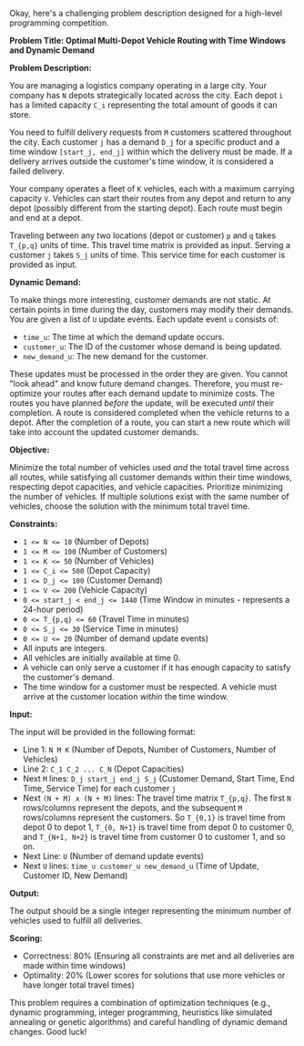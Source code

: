 Okay, here's a challenging problem description designed for a high-level programming competition.

**Problem Title:  Optimal Multi-Depot Vehicle Routing with Time Windows and Dynamic Demand**

**Problem Description:**

You are managing a logistics company operating in a large city. Your company has `N` depots strategically located across the city.  Each depot `i` has a limited capacity `C_i` representing the total amount of goods it can store.

You need to fulfill delivery requests from `M` customers scattered throughout the city. Each customer `j` has a demand `D_j` for a specific product and a time window `[start_j, end_j]` within which the delivery must be made.  If a delivery arrives outside the customer's time window, it is considered a failed delivery.

Your company operates a fleet of `K` vehicles, each with a maximum carrying capacity `V`.  Vehicles can start their routes from any depot and return to any depot (possibly different from the starting depot). Each route must begin and end at a depot.

Traveling between any two locations (depot or customer) `p` and `q` takes `T_{p,q}` units of time. This travel time matrix is provided as input.  Serving a customer `j` takes `S_j` units of time. This service time for each customer is provided as input.

**Dynamic Demand:**

To make things more interesting, customer demands are not static. At certain points in time during the day, customers may modify their demands. You are given a list of `U` update events. Each update event `u` consists of:

*   `time_u`: The time at which the demand update occurs.
*   `customer_u`: The ID of the customer whose demand is being updated.
*   `new_demand_u`: The new demand for the customer.

These updates must be processed in the order they are given.  You cannot "look ahead" and know future demand changes.  Therefore, you must re-optimize your routes after each demand update to minimize costs. The routes you have planned *before* the update, will be executed *until* their completion. A route is considered completed when the vehicle returns to a depot. After the completion of a route, you can start a new route which will take into account the updated customer demands.

**Objective:**

Minimize the total number of vehicles used *and* the total travel time across all routes, while satisfying all customer demands within their time windows, respecting depot capacities, and vehicle capacities.  Prioritize minimizing the number of vehicles.  If multiple solutions exist with the same number of vehicles, choose the solution with the minimum total travel time.

**Constraints:**

*   `1 <= N <= 10` (Number of Depots)
*   `1 <= M <= 100` (Number of Customers)
*   `1 <= K <= 50` (Number of Vehicles)
*   `1 <= C_i <= 500` (Depot Capacity)
*   `1 <= D_j <= 100` (Customer Demand)
*   `1 <= V <= 200` (Vehicle Capacity)
*   `0 <= start_j < end_j <= 1440` (Time Window in minutes - represents a 24-hour period)
*   `0 <= T_{p,q} <= 60` (Travel Time in minutes)
*   `0 <= S_j <= 30` (Service Time in minutes)
*   `0 <= U <= 20` (Number of demand update events)
*   All inputs are integers.
*   All vehicles are initially available at time 0.
*   A vehicle can only serve a customer if it has enough capacity to satisfy the customer's demand.
*   The time window for a customer must be respected. A vehicle must arrive at the customer location *within* the time window.

**Input:**

The input will be provided in the following format:

*   Line 1: `N M K` (Number of Depots, Number of Customers, Number of Vehicles)
*   Line 2: `C_1 C_2 ... C_N` (Depot Capacities)
*   Next `M` lines: `D_j start_j end_j S_j` (Customer Demand, Start Time, End Time, Service Time) for each customer `j`
*   Next `(N + M) x (N + M)` lines: The travel time matrix `T_{p,q}`.  The first `N` rows/columns represent the depots, and the subsequent `M` rows/columns represent the customers.  So `T_{0,1}` is travel time from depot 0 to depot 1, `T_{0, N+1}` is travel time from depot 0 to customer 0, and `T_{N+1, N+2}` is travel time from customer 0 to customer 1, and so on.
*   Next Line: `U` (Number of demand update events)
*   Next `U` lines: `time_u customer_u new_demand_u` (Time of Update, Customer ID, New Demand)

**Output:**

The output should be a single integer representing the minimum number of vehicles used to fulfill all deliveries.

**Scoring:**

*   Correctness: 80% (Ensuring all constraints are met and all deliveries are made within time windows)
*   Optimality: 20% (Lower scores for solutions that use more vehicles or have longer total travel times)

This problem requires a combination of optimization techniques (e.g., dynamic programming, integer programming, heuristics like simulated annealing or genetic algorithms) and careful handling of dynamic demand changes.  Good luck!
